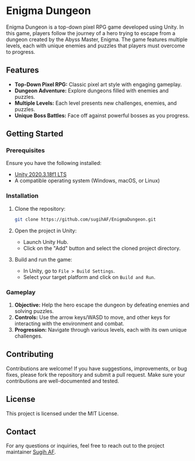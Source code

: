 # Enigma Dungeon

Enigma Dungeon is a top-down pixel RPG game developed using Unity. In this game, players follow the journey of a hero trying to escape from a dungeon created by the Abyss Master, Enigma. The game features multiple levels, each with unique enemies and puzzles that players must overcome to progress.

## Features

- **Top-Down Pixel RPG:** Classic pixel art style with engaging gameplay.
- **Dungeon Adventure:** Explore dungeons filled with enemies and puzzles.
- **Multiple Levels:** Each level presents new challenges, enemies, and puzzles.
- **Unique Boss Battles:** Face off against powerful bosses as you progress.

## Getting Started

### Prerequisites

Ensure you have the following installed:

- [Unity 2020.3.18f1 LTS](https://unity.com/releases/editor/whats-new/2020.3.18)
- A compatible operating system (Windows, macOS, or Linux)

### Installation

1. Clone the repository:
    ```bash
    git clone https://github.com/sugihAF/EnigmaDungeon.git
    ```
2. Open the project in Unity:
    - Launch Unity Hub.
    - Click on the "Add" button and select the cloned project directory.

3. Build and run the game:
    - In Unity, go to `File > Build Settings`.
    - Select your target platform and click on `Build and Run`.

### Gameplay

1. **Objective:** Help the hero escape the dungeon by defeating enemies and solving puzzles.
2. **Controls:** Use the arrow keys/WASD to move, and other keys for interacting with the environment and combat.
3. **Progression:** Navigate through various levels, each with its own unique challenges.

## Contributing

Contributions are welcome! If you have suggestions, improvements, or bug fixes, please fork the repository and submit a pull request. Make sure your contributions are well-documented and tested.

## License

This project is licensed under the MIT License.

## Contact

For any questions or inquiries, feel free to reach out to the project maintainer [Sugih AF](https://github.com/sugihAF).
